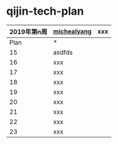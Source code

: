 # qijin-tech-plan



2019年第n周 | [michealyang](https://github.com/) | xxx
----- | ----- | -----
Plan | *  |
15 | asdfds |
16 | xxx | 
17 | xxx | 
18 | xxx | 
19 | xxx | 
20 | xxx | 
21 | xxx | 
22 | xxx | 
23 | xxx | 
